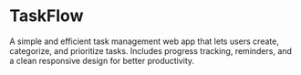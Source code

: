 # TaskFlow
A simple and efficient task management web app that lets users create, categorize, and prioritize tasks. Includes progress tracking, reminders, and a clean responsive design for better productivity.


